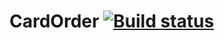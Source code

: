 # CardOrder [![Build status](https://ci.appveyor.com/api/projects/status/f6ansu039krvtiqt/branch/master?svg=true)](https://ci.appveyor.com/project/Butukhanov/cardorder/branch/master)

